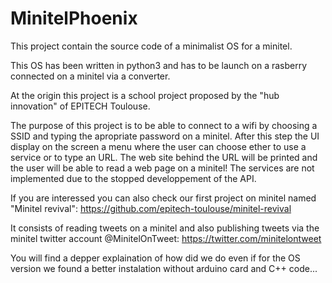 # MinitelPhoenix

This project contain the source code of a minimalist OS for a minitel.

This OS has been written in python3 and has to be launch on a rasberry connected on a minitel via a converter.

At the origin this project is a school project proposed by the "hub innovation" of EPITECH Toulouse.

The purpose of this project is to be able to connect to a wifi by choosing a SSID and typing the apropriate password on a minitel. After this step the UI display on the screen a menu where the user can choose ether to use a service or to type an URL. The web site behind the URL will be printed and the user will be able to read a web page on a minitel!
The services are not implemented due to the stopped developpement of the API.

If you are interessed you can also check our first project on minitel named "Minitel revival":
https://github.com/epitech-toulouse/minitel-revival

It consists of reading tweets on a minitel and also publishing tweets via the minitel twitter account @MinitelOnTweet:
https://twitter.com/minitelontweet

You will find a depper explaination of how did we do even if for the OS version we found a better instalation without arduino card and C++ code...
